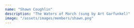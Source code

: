 ```yaml
---
name: "Shawn Coughlin"
description: "The Waters of March (sung by Art Garfunkel)"
image: "/assets/images/members/shawn.png"
---
```

